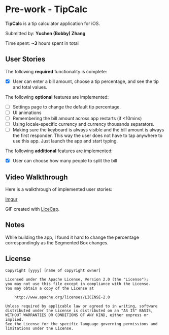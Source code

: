 # Pre-work - TipCalc

**TipCalc** is a tip calculator application for iOS.

Submitted by: **Yuchen (Bobby) Zhang**

Time spent: **~3** hours spent in total

## User Stories

The following **required** functionality is complete:
* [x] User can enter a bill amount, choose a tip percentage, and see the tip and total values.

The following **optional** features are implemented:
* [ ] Settings page to change the default tip percentage.
* [ ] UI animations
* [ ] Remembering the bill amount across app restarts (if <10mins)
* [ ] Using locale-specific currency and currency thousands separators.
* [ ] Making sure the keyboard is always visible and the bill amount is always the first responder. This way the user does not have to tap anywhere to use this app. Just launch the app and start typing.

The following **additional** features are implemented:
- [x] User can choose how many people to split the bill

## Video Walkthrough

Here is a walkthrough of implemented user stories:

[Imgur](http://i.imgur.com/XvH9qlm.gifv)

GIF created with [LiceCap](http://www.cockos.com/licecap/).

## Notes

While building the app, I found it hard to change the percentage correspondingly as the Segmented Box changes.

## License

    Copyright [yyyy] [name of copyright owner]

    Licensed under the Apache License, Version 2.0 (the "License");
    you may not use this file except in compliance with the License.
    You may obtain a copy of the License at

        http://www.apache.org/licenses/LICENSE-2.0

    Unless required by applicable law or agreed to in writing, software
    distributed under the License is distributed on an "AS IS" BASIS,
    WITHOUT WARRANTIES OR CONDITIONS OF ANY KIND, either express or implied.
    See the License for the specific language governing permissions and
    limitations under the License.
